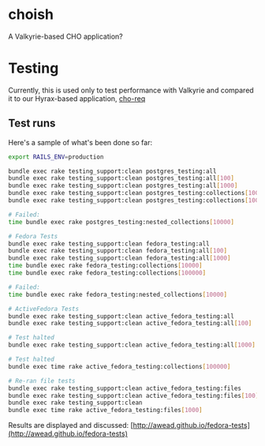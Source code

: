 # choish
A Valkyrie-based CHO application?

# Testing

Currently, this is used only to test performance with Valkyrie and compared it to our
Hyrax-based application, [cho-req](https://github.com/psu-libraries/cho-req)

## Test runs

Here's a sample of what's been done so far:

``` bash
export RAILS_ENV=production

bundle exec rake testing_support:clean postgres_testing:all
bundle exec rake testing_support:clean postgres_testing:all[100]
bundle exec rake testing_support:clean postgres_testing:all[1000]
bundle exec rake testing_support:clean postgres_testing:collections[10000]
bundle exec rake testing_support:clean postgres_testing:collections[100000]

# Failed:
time bundle exec rake postgres_testing:nested_collections[10000]

# Fedora Tests
bundle exec rake testing_support:clean fedora_testing:all
bundle exec rake testing_support:clean fedora_testing:all[100]
bundle exec rake testing_support:clean fedora_testing:all[1000]
time bundle exec rake fedora_testing:collections[10000]
time bundle exec rake fedora_testing:collections[100000]

# Failed:
time bundle exec rake fedora_testing:nested_collections[10000]

# ActiveFedora Tests
bundle exec rake testing_support:clean active_fedora_testing:all
bundle exec rake testing_support:clean active_fedora_testing:all[100]

# Test halted
bundle exec rake testing_support:clean active_fedora_testing:all[1000]

# Test halted
bundle exec time rake active_fedora_testing:collections[100000]

# Re-ran file tests
bundle exec rake testing_support:clean active_fedora_testing:files
bundle exec rake testing_support:clean active_fedora_testing:files[100]
bundle exec rake testing_support:clean
bundle exec time rake active_fedora_testing:files[1000]
```

Results are displayed and discussed: [http://awead.github.io/fedora-tests](http://awead.github.io/fedora-tests)
